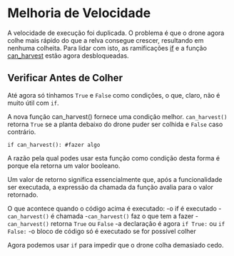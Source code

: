 # Melhoria de Velocidade
A velocidade de execução foi duplicada. O problema é que o drone agora colhe mais rápido do que a relva consegue crescer, resultando em nenhuma colheita. Para lidar com isto, as ramificações [if](docs/scripting/if.md) e a função [can_harvest](functions/can_harvest) estão agora desbloqueadas.

## Verificar Antes de Colher
Até agora só tínhamos `True` e `False` como condições, o que, claro, não é muito útil com `if`.

A nova função can_harvest() fornece uma condição melhor. `can_harvest()` retorna `True` se a planta debaixo do drone puder ser colhida e `False` caso contrário.

`if can_harvest():
	#fazer algo`

A razão pela qual podes usar esta função como condição desta forma é porque ela retorna um valor booleano.

Um valor de retorno significa essencialmente que, após a funcionalidade ser executada, a expressão da chamada da função avalia para o valor retornado.

O que acontece quando o código acima é executado:
	-o if é executado
	-`can_harvest()` é chamada
	-`can_harvest()` faz o que tem a fazer
	-`can_harvest()` retorna `True` ou `False`
	-a declaração é agora `if True:` ou `if False:`
	-o bloco de código só é executado se for possível colher

Agora podemos usar `if` para impedir que o drone colha demasiado cedo.